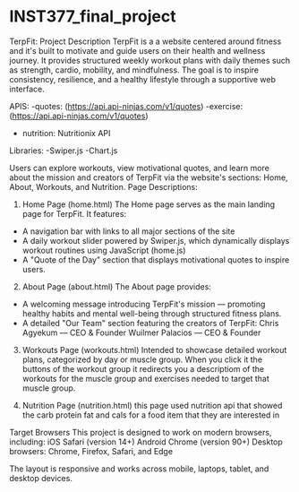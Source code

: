 # INST377_final_project
TerpFit:
Project Description
TerpFit is a  a website centered around fitness and it's  built to motivate and guide users on their health and wellness journey. It provides structured weekly workout plans with daily themes such as strength, cardio, mobility, and mindfulness. The goal is to inspire consistency, resilience, and a healthy lifestyle through a supportive web interface. 

APIS:
-quotes: (https://api.api-ninjas.com/v1/quotes)
-exercise: (https://api.api-ninjas.com/v1/quotes)
- nutrition: Nutritionix API


Libraries:
-Swiper.js
-Chart.js

Users can explore workouts, view motivational quotes, and learn more about the mission and creators of TerpFit via the website's sections: Home, About, Workouts, and Nutrition.
Page Descriptions:
1. Home Page (home.html)
The Home page serves as the main landing page for TerpFit. It features:
- A navigation bar with links to all major sections of the site
- A daily workout slider powered by Swiper.js, which dynamically displays workout routines using JavaScript (home.js) 
- A "Quote of the Day" section that displays motivational quotes  to inspire users.

2. About Page (about.html)
The About page provides:
- A welcoming message introducing TerpFit's mission — promoting healthy habits and mental well-being through structured fitness plans.
- A detailed "Our Team" section featuring the creators of TerpFit:
Chris Agyekum — CEO & Founder
Wuilmer Palacios — CEO & Founder


3. Workouts Page (workouts.html)
Intended to showcase detailed workout plans, categorized by day or muscle group. When you click it the buttons of the workout group it redirects you a descriptiom of the workouts for the muscle group and exercises needed to target that muscle group. 

4. Nutrition Page (nutrition.html)
this page used nutrition api that showed  the carb protein fat and cals for a food item that they are interested in

Target Browsers
This project is designed to work on modern browsers, including:
iOS Safari (version 14+)
Android Chrome (version 90+)
Desktop browsers: Chrome, Firefox, Safari, and Edge

The layout is responsive and works across mobile, laptops, tablet, and desktop devices.

